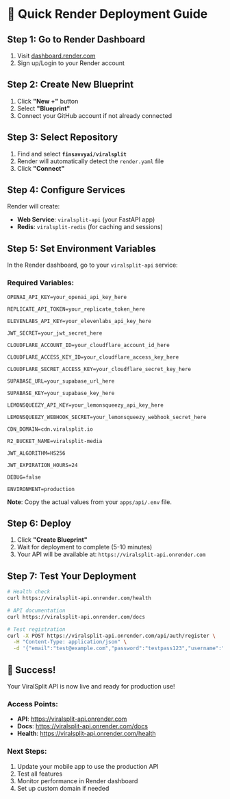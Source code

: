 # 🚀 Quick Render Deployment Guide

## Step 1: Go to Render Dashboard
1. Visit [dashboard.render.com](https://dashboard.render.com)
2. Sign up/Login to your Render account

## Step 2: Create New Blueprint
1. Click **"New +"** button
2. Select **"Blueprint"**
3. Connect your GitHub account if not already connected

## Step 3: Select Repository
1. Find and select **`finsavvyai/viralsplit`**
2. Render will automatically detect the `render.yaml` file
3. Click **"Connect"**

## Step 4: Configure Services
Render will create:
- **Web Service**: `viralsplit-api` (your FastAPI app)
- **Redis**: `viralsplit-redis` (for caching and sessions)

## Step 5: Set Environment Variables
In the Render dashboard, go to your `viralsplit-api` service:

### Required Variables:
```
OPENAI_API_KEY=your_openai_api_key_here

REPLICATE_API_TOKEN=your_replicate_token_here

ELEVENLABS_API_KEY=your_elevenlabs_api_key_here

JWT_SECRET=your_jwt_secret_here

CLOUDFLARE_ACCOUNT_ID=your_cloudflare_account_id_here

CLOUDFLARE_ACCESS_KEY_ID=your_cloudflare_access_key_here

CLOUDFLARE_SECRET_ACCESS_KEY=your_cloudflare_secret_key_here

SUPABASE_URL=your_supabase_url_here

SUPABASE_KEY=your_supabase_key_here

LEMONSQUEEZY_API_KEY=your_lemonsqueezy_api_key_here

LEMONSQUEEZY_WEBHOOK_SECRET=your_lemonsqueezy_webhook_secret_here

CDN_DOMAIN=cdn.viralsplit.io

R2_BUCKET_NAME=viralsplit-media

JWT_ALGORITHM=HS256

JWT_EXPIRATION_HOURS=24

DEBUG=false

ENVIRONMENT=production
```

**Note**: Copy the actual values from your `apps/api/.env` file.

## Step 6: Deploy
1. Click **"Create Blueprint"**
2. Wait for deployment to complete (5-10 minutes)
3. Your API will be available at: `https://viralsplit-api.onrender.com`

## Step 7: Test Your Deployment
```bash
# Health check
curl https://viralsplit-api.onrender.com/health

# API documentation
curl https://viralsplit-api.onrender.com/docs

# Test registration
curl -X POST https://viralsplit-api.onrender.com/api/auth/register \
  -H "Content-Type: application/json" \
  -d '{"email":"test@example.com","password":"testpass123","username":"testuser"}'
```

## 🎉 Success!
Your ViralSplit API is now live and ready for production use!

### Access Points:
- **API**: https://viralsplit-api.onrender.com
- **Docs**: https://viralsplit-api.onrender.com/docs
- **Health**: https://viralsplit-api.onrender.com/health

### Next Steps:
1. Update your mobile app to use the production API
2. Test all features
3. Monitor performance in Render dashboard
4. Set up custom domain if needed
